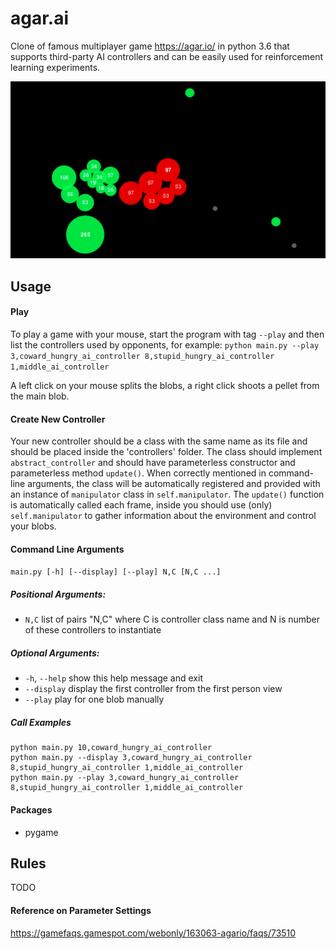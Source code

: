 # agar.ai

Clone of famous multiplayer game https://agar.io/ in python 3.6 that supports third-party AI controllers and can be easily used for reinforcement learning experiments.

![Alt text](/img/screenshot.png)

## Usage

#### Play

To play a game with your mouse, start the program with tag `--play` and then list the controllers used by opponents, for example: `python main.py --play 3,coward_hungry_ai_controller 8,stupid_hungry_ai_controller 1,middle_ai_controller`

A left click on your mouse splits the blobs, a right click shoots a pellet from the main blob.

#### Create New Controller

Your new controller should be a class with the same name as its file and should be placed inside the 'controllers' folder. The class should implement `abstract_controller` and should have parameterless constructor and parameterless method `update()`. When correctly mentioned in command-line arguments, the class will be automatically registered and provided with an instance of `manipulator` class in `self.manipulator`. The `update()` function is automatically called each frame, inside you should use (only) `self.manipulator` to gather information about the environment and control your blobs.

#### Command Line Arguments

`main.py [-h] [--display] [--play] N,C [N,C ...]`

##### Positional Arguments:
- `N,C`         list of pairs "N,C" where C is controller class name and N is
              number of these controllers to instantiate

##### Optional Arguments:
- `-h`, `--help`  show this help message and exit
- `--display`   display the first controller from the first person view
- `--play`      play for one blob manually

##### Call Examples
```
python main.py 10,coward_hungry_ai_controller
python main.py --display 3,coward_hungry_ai_controller 8,stupid_hungry_ai_controller 1,middle_ai_controller
python main.py --play 3,coward_hungry_ai_controller 8,stupid_hungry_ai_controller 1,middle_ai_controller
```

#### Packages
- pygame


## Rules

TODO

#### Reference on Parameter Settings
https://gamefaqs.gamespot.com/webonly/163063-agario/faqs/73510
